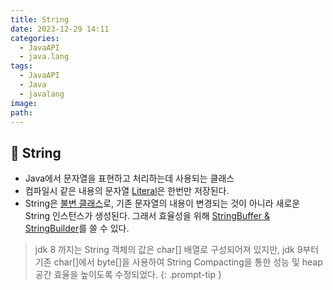 ```yaml
---
title: String
date: 2023-12-29 14:11
categories:
  - JavaAPI
  - java.lang
tags:
  - JavaAPI
  - Java
  - javalang
image: 
path:
---
```


## 🌈 String
+ Java에서 문자열을 표현하고 처리하는데 사용되는 클래스
+ 컴파일시 같은 내용의 문자열 [Literal](https://sonjh919.github.io/posts/Literal)은 한번만 저장된다.
+ String은 [불변 클래스](https://sonjh919.github.io/posts/불변-클래스)로, 기존 문자열의 내용이 변경되는 것이 아니라 새로운 String 인스턴스가 생성된다. 그래서 효율성을 위해 [StringBuffer & StringBuilder](https://sonjh919.github.io/posts/StringBuffer-&-StringBuilder)를 쓸 수 있다.

> jdk 8 까지는 String 객체의 값은 char[] 배열로 구성되어져 있지만, jdk 9부터 기존 char[]에서 byte[]을 사용하여 String Compacting을 통한 성능 및 heap 공간 효율을 높이도록 수정되었다.
{: .prompt-tip }
